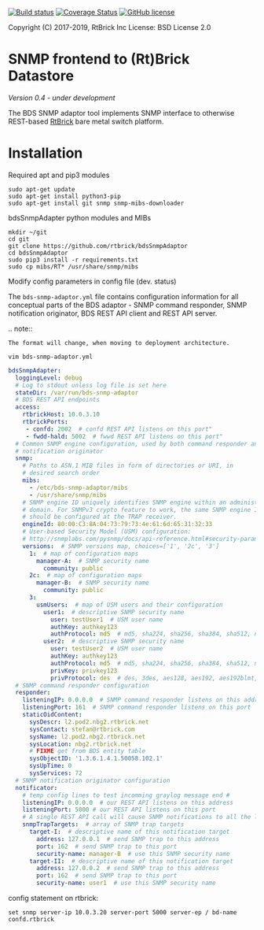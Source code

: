 
[![Build status](https://travis-ci.org/rtbrick/bdsSnmpAdaptor.svg?branch=master)](https://travis-ci.org/rtbrick/bdsSnmpAdaptor)
[![Coverage Status](https://img.shields.io/codecov/c/github/rtbrick/bdsSnmpAdaptor.svg)](https://codecov.io/github/rtbrick/bdsSnmpAdaptor)
[![GitHub license](https://img.shields.io/badge/license-BSD-blue.svg)](https://raw.githubusercontent.com/rtbrick/bdsSnmpAdaptor/master/LICENSE.rst)

Copyright (C) 2017-2019, RtBrick Inc
License: BSD License 2.0

# SNMP frontend to (Rt)Brick Datastore

*Version 0.4 - under development*

The BDS SNMP adaptor tool implements SNMP interface to otherwise REST-based
[RtBrick](https://www.rtbrick.com) bare metal switch platform.

# Installation

Required apt and pip3 modules
```shell
sudo apt-get update
sudo apt-get install python3-pip
sudo apt-get install git snmp snmp-mibs-downloader
```

bdsSnmpAdapter python modules and MIBs
```shell
mkdir ~/git
cd git
git clone https://github.com/rtbrick/bdsSnmpAdaptor
cd bdsSnmpAdaptor
sudo pip3 install -r requirements.txt
sudo cp mibs/RT* /usr/share/snmp/mibs
```

Modify config parameters in config file (dev. status)

The `bds-snmp-adaptor.yml` file contains configuration information for all
conceptual parts of the BDS adaptor - SNMP command responder, SNMP notification
originator, BDS REST API client and REST API server.

.. note::

    The format will change, when moving to deployment architecture.

```shell
vim bds-snmp-adaptor.yml
```
```yaml
bdsSnmpAdapter:
  loggingLevel: debug
  # Log to stdout unless log file is set here
  stateDir: /var/run/bds-snmp-adaptor
  # BDS REST API endpoints
  access:
    rtbrickHost: 10.0.3.10
    rtbrickPorts:
     - confd: 2002  # confd REST API listens on this port"
     - fwdd-hald: 5002  # fwwd REST API listens on this port"
  # Common SNMP engine configuration, used by both command responder and
  # notification originator
  snmp:
    # Paths to ASN.1 MIB files in form of directories or URI, in
    # desired search order
    mibs:
      - /etc/bds-snmp-adaptor/mibs
      - /usr/share/snmp/mibs
    # SNMP engine ID uniquely identifies SNMP engine within an administrative
    # domain. For SNMPv3 crypto feature to work, the same SNMP engine ID value
    # should be configured at the TRAP receiver.
    engineId: 80:00:C3:8A:04:73:79:73:4e:61:6d:65:31:32:33
    # User-based Security Model (USM) configuration:
    # http://snmplabs.com/pysnmp/docs/api-reference.html#security-parameters
    versions:  # SNMP versions map, choices=['1', '2c', '3']
      1:  # map of configuration maps
        manager-A:  # SNMP security name
          community: public
      2c:  # map of configuration maps
        manager-B:  # SNMP security name
          community: public
      3:
        usmUsers:  # map of USM users and their configuration
          user1:  # descriptive SNMP security name
            user: testUser1  # USM user name
            authKey: authkey123
            authProtocol: md5  # md5, sha224, sha256, sha384, sha512, none
          user2:  # descriptive SNMP security name
            user: testUser2  # USM user name
            authKey: authkey123
            authProtocol: md5  # md5, sha224, sha256, sha384, sha512, none
            privKey: privkey123
            privProtocol: des  # des, 3des, aes128, aes192, aes192blmt, aes256, aes256blmt, none
  # SNMP command responder configuration
  responder:
    listeningIP: 0.0.0.0  # SNMP command responder listens on this address
    listeningPort: 161  # SNMP command responder listens on this port
    staticOidContent:
      sysDescr: l2.pod2.nbg2.rtbrick.net
      sysContact: stefan@rtbrick.com
      sysName: l2.pod2.nbg2.rtbrick.net
      sysLocation: nbg2.rtbrick.net
      # FIXME get from BDS entity table
      sysObjectID: '1.3.6.1.4.1.50058.102.1'
      sysUpTime: 0
      sysServices: 72
  # SNMP notification originator configuration
  notificator:
    # temp config lines to test incomming graylog message end #
    listeningIP: 0.0.0.0  # our REST API listens on this address
    listeningPort: 5000 # our REST API listens on this port
    # A single REST API call will cause SNMP notifications to all the listed targets
    snmpTrapTargets:  # array of SNMP trap targets
      target-I:  # descriptive name of this notification target
        address: 127.0.0.1  # send SNMP trap to this address
        port: 162  # send SNMP trap to this port
        security-name: manager-B  # use this SNMP security name
      target-II:  # descriptive name of this notification target
        address: 127.0.0.2  # send SNMP trap to this address
        port: 162  # send SNMP trap to this port
        security-name: user1  # use this SNMP security name
```
config statement on rtbrick:
```shell
set snmp server-ip 10.0.3.20 server-port 5000 server-ep / bd-name confd.rtbrick
```
